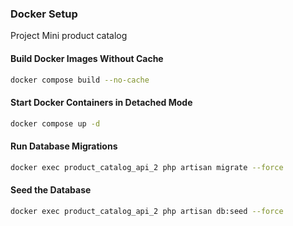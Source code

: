 

### Docker Setup
Project Mini product catalog

#### Build Docker Images Without Cache

```sh
docker compose build --no-cache
```

#### Start Docker Containers in Detached Mode

```sh
docker compose up -d
```

#### Run Database Migrations

```sh
docker exec product_catalog_api_2 php artisan migrate --force
```

#### Seed the Database

```sh
docker exec product_catalog_api_2 php artisan db:seed --force
```

